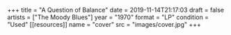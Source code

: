 +++
title = "A Question of Balance"
date = 2019-11-14T21:17:03
draft = false
artists = ["The Moody Blues"]
year = "1970"
format = "LP"
condition = "Used"
[[resources]]
  name = "cover"
  src = "images/cover.jpg"
+++
